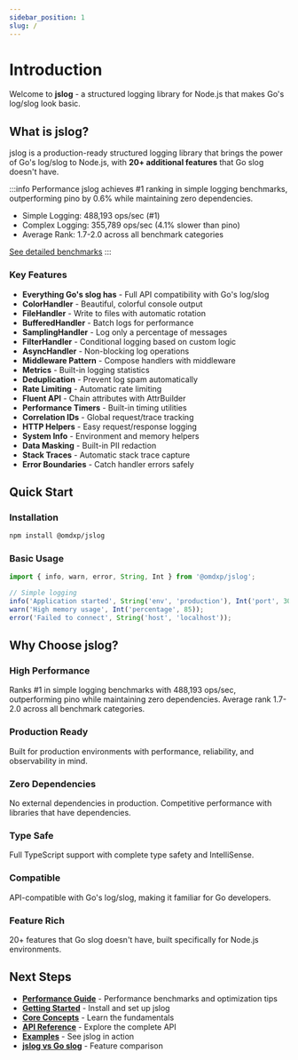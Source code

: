 ```yaml
---
sidebar_position: 1
slug: /
---
```


# Introduction

Welcome to **jslog** - a structured logging library for Node.js that makes Go's log/slog look basic.

## What is jslog?

jslog is a production-ready structured logging library that brings the power of Go's log/slog to Node.js, with **20+ additional features** that Go slog doesn't have.

:::info Performance
jslog achieves #1 ranking in simple logging benchmarks, outperforming pino by 0.6% while maintaining zero dependencies.
- Simple Logging: 488,193 ops/sec (#1)
- Complex Logging: 355,789 ops/sec (4.1% slower than pino)
- Average Rank: 1.7-2.0 across all benchmark categories

[See detailed benchmarks](./performance)
:::

### Key Features

- **Everything Go's slog has** - Full API compatibility with Go's log/slog
- **ColorHandler** - Beautiful, colorful console output
- **FileHandler** - Write to files with automatic rotation
- **BufferedHandler** - Batch logs for performance
- **SamplingHandler** - Log only a percentage of messages
- **FilterHandler** - Conditional logging based on custom logic
- **AsyncHandler** - Non-blocking log operations
- **Middleware Pattern** - Compose handlers with middleware
- **Metrics** - Built-in logging statistics
- **Deduplication** - Prevent log spam automatically
- **Rate Limiting** - Automatic rate limiting
- **Fluent API** - Chain attributes with AttrBuilder
- **Performance Timers** - Built-in timing utilities
- **Correlation IDs** - Global request/trace tracking
- **HTTP Helpers** - Easy request/response logging
- **System Info** - Environment and memory helpers
- **Data Masking** - Built-in PII redaction
- **Stack Traces** - Automatic stack trace capture
- **Error Boundaries** - Catch handler errors safely

## Quick Start

### Installation

```bash
npm install @omdxp/jslog
```

### Basic Usage

```typescript
import { info, warn, error, String, Int } from '@omdxp/jslog';

// Simple logging
info('Application started', String('env', 'production'), Int('port', 3000));
warn('High memory usage', Int('percentage', 85));
error('Failed to connect', String('host', 'localhost'));
```

## Why Choose jslog?

### High Performance
Ranks #1 in simple logging benchmarks with 488,193 ops/sec, outperforming pino while maintaining zero dependencies. Average rank 1.7-2.0 across all benchmark categories.

### Production Ready
Built for production environments with performance, reliability, and observability in mind.

### Zero Dependencies
No external dependencies in production. Competitive performance with libraries that have dependencies.

### Type Safe
Full TypeScript support with complete type safety and IntelliSense.

### Compatible
API-compatible with Go's log/slog, making it familiar for Go developers.

### Feature Rich
20+ features that Go slog doesn't have, built specifically for Node.js environments.

## Next Steps

- **[Performance Guide](./performance)** - Performance benchmarks and optimization tips
- **[Getting Started](./getting-started/installation)** - Install and set up jslog
- **[Core Concepts](./core-concepts/loggers)** - Learn the fundamentals
- **[API Reference](./api/overview)** - Explore the complete API
- **[Examples](./examples/basic-usage)** - See jslog in action
- **[jslog vs Go slog](./comparison)** - Feature comparison
